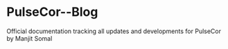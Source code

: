# PulseCor--Blog

Official documentation tracking all updates and developments for PulseCor by Manjit Somal

